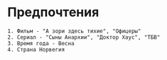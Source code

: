# Предпочтения
	1. Фильм - "А зори здесь тихие", "Офицеры"
	2. Сериал - "Сыны Анархии", "Доктор Хаус", "ТБВ"
	3. Время года - Весна
	4. Страна Норвегия
	
